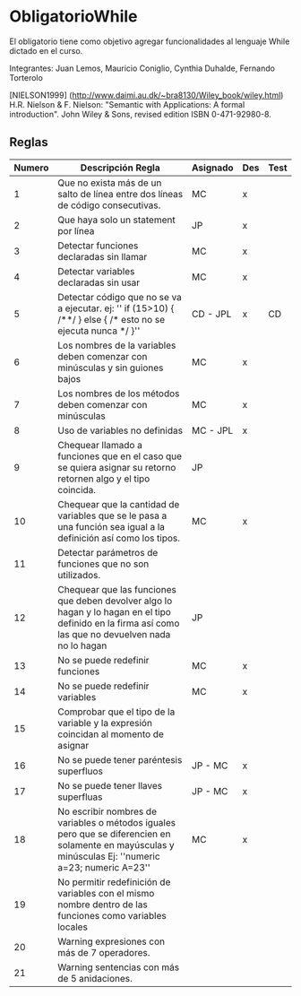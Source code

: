 # ObligatorioWhile

El obligatorio tiene como objetivo agregar funcionalidades al lenguaje While dictado en el curso. 

Integrantes: Juan Lemos, Mauricio Coniglio, Cynthia Duhalde, Fernando Torterolo

[NIELSON1999] (http://www.daimi.au.dk/~bra8130/Wiley_book/wiley.html)
H.R. Nielson & F. Nielson: "Semantic with Applications: A formal introduction". John Wiley & Sons, revised edition ISBN 0-471-92980-8.


## Reglas

| Numero | Descripción Regla                                                                                                                                     | Asignado | Des | Test |
|--------|-------------------------------------------------------------------------------------------------------------------------------------------------------|----------|-----|------|
| 1      | Que no exista más de un salto de línea entre dos líneas de código consecutivas.                                                                       | MC       | x   |      |
| 2      | Que haya solo un statement por línea                                                                                                                  |JP       | x   |      |
| 3      | Detectar funciones declaradas sin llamar                                                                                                              | MC       | x   |      |
| 4      | Detectar variables declaradas sin usar                                                                                                                | MC       | x   |      |
| 5      | Detectar código que no se va a ejecutar. ej: '' if (15>10) { /\*\*/ } else { /\* esto no se ejecuta nunca \*/ }''                                     | CD - JPL   | x   |  CD  |
| 6      | Los nombres de la variables deben comenzar con minúsculas y sin guiones bajos                                                                         | MC       | x   |      |
| 7      | Los nombres de los métodos deben comenzar con minúsculas                                                                                              | MC       | x   |      |
| 8      | Uso de variables no definidas                                                                                                                         | MC - JPL | x   |      |
| 9      | Chequear llamado a funciones que en el caso que se quiera asignar su retorno retornen algo y el tipo coincida.                                        | JP       |     |      |
| 10     | Chequear que la cantidad de variables que se le pasa a una función sea igual a la definición así como los tipos.                                      | MC       | x   |      |
| 11     | Detectar parámetros de funciones que no son utilizados.                                                                                               |          |     |      |
| 12     | Chequear que las funciones que deben devolver algo lo hagan y lo hagan en el tipo definido en la firma así como las que no devuelven nada no lo hagan | JP         |     |      |
| 13     | No se puede redefinir funciones                                                                                                                       | MC       | x   |      |
| 14     | No se puede redefinir variables                                                                                                                       | MC       | x   |      |
| 15     | Comprobar que el tipo de la variable y la expresión coincidan al momento de asignar                                                                   |          |     |      |
| 16     | No se puede tener paréntesis superfluos                                                                                                               |JP - MC   | x   |      |
| 17     | No se puede tener llaves superfluas                                                                                                                   |JP - MC   | x   |      |
| 18     | No escribir nombres de variables o métodos iguales pero que se diferencien en solamente en mayúsculas y minúsculas Ej: ''numeric a=23; numeric A=23'' | MC       | x   |      |
| 19     | No permitir redefinición de variables con el mismo nombre dentro de las funciones como variables locales                                              |          |     |      |
| 20     | Warning expresiones con más de 7 operadores.                                                                                                          |          |     |      |
| 21     | Warning sentencias con más de 5 anidaciones.                                                                                                          |          |     |      |
